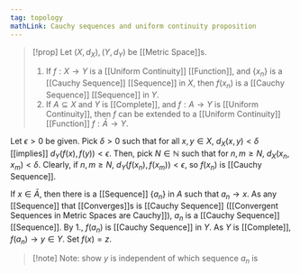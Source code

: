 ```yaml
---
tag: topology
mathLink: Cauchy sequences and uniform continuity proposition
---
```

>[!prop]
Let $(X,d_{X}),(Y,d_{Y})$ be [[Metric Space]]s.
>1. If $f:X \rightarrow Y$ is a [[Uniform Continuity]] [[Function]], and $\{x_{n}\}$ is a [[Cauchy Sequence]] [[Sequence]] in $X$, then $f(x_{n})$ is a [[Cauchy Sequence]] [[Sequence]] in $Y$.
>2. If $A\subseteq X$ and $Y$ is [[Complete]], and $f:A \rightarrow Y$ is [[Uniform Continuity]], then $f$ can be extended to a [[Uniform Continuity]] [[Function]] $f:\bar{A}\rightarrow Y$.

Let $\epsilon>0$ be given. Pick $\delta>0$ such that for all $x,y\in X$, $d_{X}(x,y)<\delta$ [[implies]] $d_{Y}(f(x),f(y))<\epsilon$. Then, pick $N\in \mathbb{N}$ such that for $n,m≥N$, $d_{X}(x_{n},x_{m})<\delta$. Clearly, if $n,m≥N$, $d_{Y}(f(x_{n}),f(x_{m}))<\epsilon$, so $f(x_{n})$ is [[Cauchy Sequence]].

If $x\in \bar{A}$, then there is a [[Sequence]] $\{a_{n}\}$ in $A$ such that $a_{n}\rightarrow x$. As any [[Sequence]] that [[Converges]]s is [[Cauchy Sequence]] ([[Convergent Sequences in Metric Spaces are Cauchy]]), $a_{n}$ is a [[Cauchy Sequence]] [[Sequence]]. By 1., $f(a_{n})$ is [[Cauchy Sequence]] in $Y$. As $Y$ is [[Complete]], $f(a_{n})\rightarrow y\in Y$. Set $f(x)=z$.
>[!note] Note: show $y$ is independent of which sequence $a_{n}$ is 

